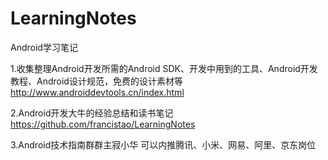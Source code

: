 # LearningNotes
Android学习笔记

1.收集整理Android开发所需的Android SDK、开发中用到的工具、Android开发教程、Android设计规范，免费的设计素材等
http://www.androiddevtools.cn/index.html

2.Android开发大牛的经验总结和读书笔记
https://github.com/francistao/LearningNotes

3.Android技术指南群群主寂小华
可以内推腾讯、小米、网易、阿里、京东岗位
